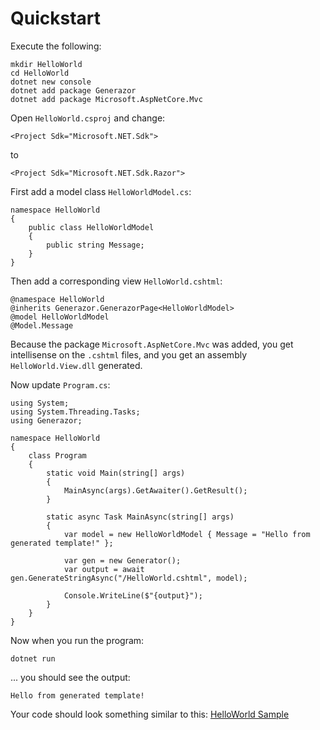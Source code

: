 <h1>Quickstart</h1>

Execute the following:

    mkdir HelloWorld
    cd HelloWorld
    dotnet new console
    dotnet add package Generazor
    dotnet add package Microsoft.AspNetCore.Mvc

Open `HelloWorld.csproj` and change:

    <Project Sdk="Microsoft.NET.Sdk">

to

    <Project Sdk="Microsoft.NET.Sdk.Razor">

First add a model class `HelloWorldModel.cs`:

    namespace HelloWorld
    {
        public class HelloWorldModel
        {
            public string Message;
        }
    }

Then add a corresponding view `HelloWorld.cshtml`:

    @namespace HelloWorld
    @inherits Generazor.GenerazorPage<HelloWorldModel>
    @model HelloWorldModel
    @Model.Message

Because the package `Microsoft.AspNetCore.Mvc` was added, you get intellisense on the `.cshtml` files, and you get an assembly `HelloWorld.View.dll` generated.

Now update `Program.cs`:

    using System;
    using System.Threading.Tasks;
    using Generazor;

    namespace HelloWorld
    {
        class Program
        {
            static void Main(string[] args)
            {
                MainAsync(args).GetAwaiter().GetResult();
            }

            static async Task MainAsync(string[] args)
            {
                var model = new HelloWorldModel { Message = "Hello from generated template!" };

                var gen = new Generator();
                var output = await gen.GenerateStringAsync("/HelloWorld.cshtml", model);

                Console.WriteLine($"{output}");
            }
        }
    }

Now when you run the program:

    dotnet run

... you should see the output:

    Hello from generated template!

Your code should look something similar to this:  <a href="https://github.com/FlukeFan/Generazor/tree/master/Samples/HelloWorld">HelloWorld Sample</a>
